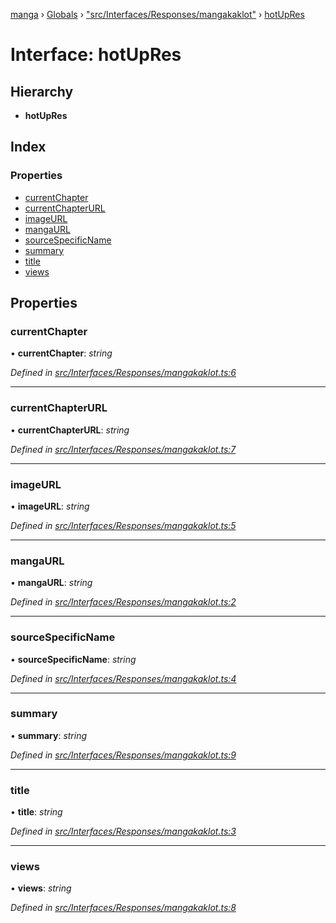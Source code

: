 [manga](../README.md) › [Globals](../globals.md) › ["src/Interfaces/Responses/mangakaklot"](../modules/_src_interfaces_responses_mangakaklot_.md) › [hotUpRes](_src_interfaces_responses_mangakaklot_.hotupres.md)

# Interface: hotUpRes

## Hierarchy

* **hotUpRes**

## Index

### Properties

* [currentChapter](_src_interfaces_responses_mangakaklot_.hotupres.md#currentchapter)
* [currentChapterURL](_src_interfaces_responses_mangakaklot_.hotupres.md#currentchapterurl)
* [imageURL](_src_interfaces_responses_mangakaklot_.hotupres.md#imageurl)
* [mangaURL](_src_interfaces_responses_mangakaklot_.hotupres.md#mangaurl)
* [sourceSpecificName](_src_interfaces_responses_mangakaklot_.hotupres.md#sourcespecificname)
* [summary](_src_interfaces_responses_mangakaklot_.hotupres.md#summary)
* [title](_src_interfaces_responses_mangakaklot_.hotupres.md#title)
* [views](_src_interfaces_responses_mangakaklot_.hotupres.md#views)

## Properties

###  currentChapter

• **currentChapter**: *string*

*Defined in [src/Interfaces/Responses/mangakaklot.ts:6](https://github.com/tushar1210/manga-node/blob/6d10892/src/Interfaces/Responses/mangakaklot.ts#L6)*

___

###  currentChapterURL

• **currentChapterURL**: *string*

*Defined in [src/Interfaces/Responses/mangakaklot.ts:7](https://github.com/tushar1210/manga-node/blob/6d10892/src/Interfaces/Responses/mangakaklot.ts#L7)*

___

###  imageURL

• **imageURL**: *string*

*Defined in [src/Interfaces/Responses/mangakaklot.ts:5](https://github.com/tushar1210/manga-node/blob/6d10892/src/Interfaces/Responses/mangakaklot.ts#L5)*

___

###  mangaURL

• **mangaURL**: *string*

*Defined in [src/Interfaces/Responses/mangakaklot.ts:2](https://github.com/tushar1210/manga-node/blob/6d10892/src/Interfaces/Responses/mangakaklot.ts#L2)*

___

###  sourceSpecificName

• **sourceSpecificName**: *string*

*Defined in [src/Interfaces/Responses/mangakaklot.ts:4](https://github.com/tushar1210/manga-node/blob/6d10892/src/Interfaces/Responses/mangakaklot.ts#L4)*

___

###  summary

• **summary**: *string*

*Defined in [src/Interfaces/Responses/mangakaklot.ts:9](https://github.com/tushar1210/manga-node/blob/6d10892/src/Interfaces/Responses/mangakaklot.ts#L9)*

___

###  title

• **title**: *string*

*Defined in [src/Interfaces/Responses/mangakaklot.ts:3](https://github.com/tushar1210/manga-node/blob/6d10892/src/Interfaces/Responses/mangakaklot.ts#L3)*

___

###  views

• **views**: *string*

*Defined in [src/Interfaces/Responses/mangakaklot.ts:8](https://github.com/tushar1210/manga-node/blob/6d10892/src/Interfaces/Responses/mangakaklot.ts#L8)*
